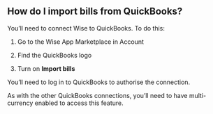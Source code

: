 ## How do I import bills from QuickBooks?  
You’ll need to connect Wise to QuickBooks. To do this:

  1. Go to the Wise App Marketplace in Account

  2. Find the QuickBooks logo 

  3. Turn on **Import bills**




You’ll need to log in to QuickBooks to authorise the connection. 

As with the other QuickBooks connections, you’ll need to have multi-currency enabled to access this feature.